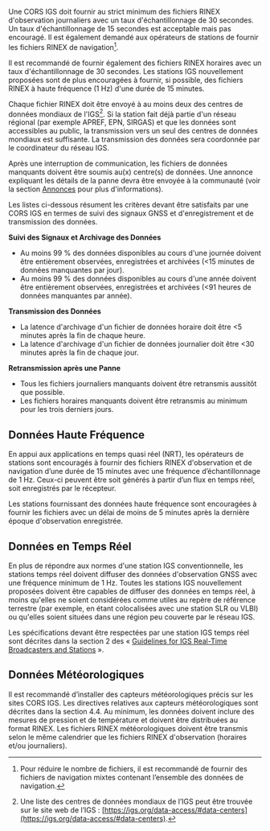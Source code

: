 Une CORS IGS doit fournir au strict minimum des fichiers RINEX d'observation journaliers avec un taux d'échantillonnage de 30 secondes. Un taux d'échantillonnage de 15 secondes est acceptable mais pas encouragé. Il est également demandé aux opérateurs de stations de fournir les fichiers RINEX de navigation[^1].

Il est recommandé de fournir également des fichiers RINEX horaires avec un taux d'échantillonnage de 30 secondes. Les stations IGS nouvellement proposées sont de plus encouragées à fournir, si possible, des fichiers RINEX à haute fréquence (1 Hz) d'une durée de 15 minutes.

Chaque fichier RINEX doit être envoyé à au moins deux des centres de données mondiaux de l'IGS[^2]. Si la station fait déjà partie d'un réseau régional (par exemple APREF, EPN, SIRGAS) et que les données sont accessibles au public, la transmission vers un seul des centres de données mondiaux est suffisante. La transmission des données sera coordonnée par le coordinateur du réseau IGS.

Après une interruption de communication, les fichiers de données manquants doivent être soumis au(x) centre(s) de données. Une annonce expliquant les détails de la panne devra être envoyée à la communauté (voir la section [Annonces](../announcements) pour plus d'informations).

Les listes ci-dessous résument les critères devant être satisfaits par une CORS IGS en termes de suivi des signaux GNSS et d'enregistrement et de transmission des données.

**Suivi des Signaux et Archivage des Données**

- Au moins 99 % des données disponibles au cours d'une journée doivent être entièrement observées, enregistrées et archivées (<15 minutes de données manquantes par jour).
- Au moins 99 % des données disponibles au cours d'une année doivent être entièrement observées, enregistrées et archivées (<91 heures de données manquantes par année).

**Transmission des Données**

- La latence d'archivage d'un fichier de données horaire doit être <5 minutes après la fin de chaque heure.
- La latence d'archivage d'un fichier de données journalier doit être <30 minutes après la fin de chaque jour.

**Retransmission après une Panne**

- Tous les fichiers journaliers manquants doivent être retransmis aussitôt que possible.
- Les fichiers horaires manquants doivent être retransmis au minimum pour les trois derniers jours.

## Données Haute Fréquence

En appui aux applications en temps quasi réel (NRT), les opérateurs de stations sont encouragés à fournir des fichiers RINEX d'observation et de navigation d’une durée de 15 minutes avec une fréquence d’échantillonnage de 1 Hz. Ceux-ci peuvent être soit générés à partir d’un flux en temps réel, soit enregistrés par le récepteur.

Les stations fournissant des données haute fréquence sont encouragées à fournir les fichiers avec un délai de moins de 5 minutes après la dernière époque d'observation enregistrée.

## Données en Temps Réel

En plus de répondre aux normes d'une station IGS conventionnelle, les stations temps réel doivent diffuser des données d'observation GNSS avec une fréquence minimum de 1 Hz. Toutes les stations IGS nouvellement proposées doivent être capables de diffuser des données en temps réel, à moins qu'elles ne soient considérées comme utiles au repère de référence terrestre (par exemple, en étant colocalisées avec une station SLR ou VLBI) ou qu'elles soient situées dans une région peu couverte par le réseau IGS.

Les spécifications devant être respectées par une station IGS temps réel sont décrites dans la section 2 des « [Guidelines for IGS Real-Time Broadcasters and Stations](https://files.igs.org/pub/resource/guidelines/Guidelines-for-IGS-Real-Time-Broadcasters-and-Stations_v1.0.pdf) ».

## Données Météorologiques

Il est recommandé d’installer des capteurs météorologiques précis sur les sites CORS IGS. Les directives relatives aux capteurs météorologiques sont décrites dans la section 4.4. Au minimum, les données doivent inclure des mesures de pression et de température et doivent être distribuées au format RINEX. Les fichiers RINEX météorologiques doivent être transmis selon le même calendrier que les fichiers RINEX d'observation (horaires et/ou journaliers).

[^1]: Pour réduire le nombre de fichiers, il est recommandé de fournir des fichiers de navigation mixtes contenant l’ensemble des données de navigation.
[^2]: Une liste des centres de données mondiaux de l’IGS peut être trouvée sur le site web de l’IGS : [https://igs.org/data-access/#data-centers](https://igs.org/data-access/#data-centers).